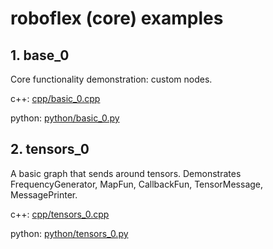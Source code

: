 # roboflex (core) examples


## 1. **base_0** 

Core functionality demonstration: custom nodes.

c++: [cpp/basic_0.cpp](cpp/basic_0.cpp)

python: [python/basic_0.py](python/basic_0.py)


## 2. **tensors_0**

A basic graph that sends around tensors. Demonstrates FrequencyGenerator, MapFun, CallbackFun, TensorMessage, MessagePrinter.

c++: [cpp/tensors_0.cpp](cpp/tensors_0.cpp)

python: [python/tensors_0.py](python/tensors_0.py)

